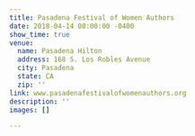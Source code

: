 ```yaml
---
title: Pasadena Festival of Women Authors
date: 2018-04-14 08:00:00 -0400
show_time: true
venue:
  name: Pasadena Hilton
  address: 168 S. Los Robles Avenue
  city: Pasadena
  state: CA
  zip: ''
link: www.pasadenafestivalofwomenauthors.org
description: ''
images: []

---
```

